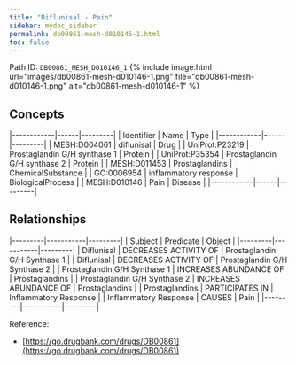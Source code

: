 ```yaml
---
title: "Diflunisal - Pain"
sidebar: mydoc_sidebar
permalink: db00861-mesh-d010146-1.html
toc: false 
---
```



Path ID: `DB00861_MESH_D010146_1`
{% include image.html url="images/db00861-mesh-d010146-1.png" file="db00861-mesh-d010146-1.png" alt="db00861-mesh-d010146-1" %}

## Concepts

|------------|------|---------|
| Identifier | Name | Type    |
|------------|------|---------|
| MESH:D004061 | diflunisal | Drug |
| UniProt:P23219 | Prostaglandin G/H synthase 1 | Protein |
| UniProt:P35354 | Prostaglandin G/H synthase 2 | Protein |
| MESH:D011453 | Prostaglandins | ChemicalSubstance |
| GO:0006954 | inflammatory response | BiologicalProcess |
| MESH:D010146 | Pain | Disease |
|------------|------|---------|

## Relationships

|---------|-----------|---------|
| Subject | Predicate | Object  |
|---------|-----------|---------|
| Diflunisal | DECREASES ACTIVITY OF | Prostaglandin G/H Synthase 1 |
| Diflunisal | DECREASES ACTIVITY OF | Prostaglandin G/H Synthase 2 |
| Prostaglandin G/H Synthase 1 | INCREASES ABUNDANCE OF | Prostaglandins |
| Prostaglandin G/H Synthase 2 | INCREASES ABUNDANCE OF | Prostaglandins |
| Prostaglandins | PARTICIPATES IN | Inflammatory Response |
| Inflammatory Response | CAUSES | Pain |
|---------|-----------|---------|

Reference: 
  - [https://go.drugbank.com/drugs/DB00861](https://go.drugbank.com/drugs/DB00861)
